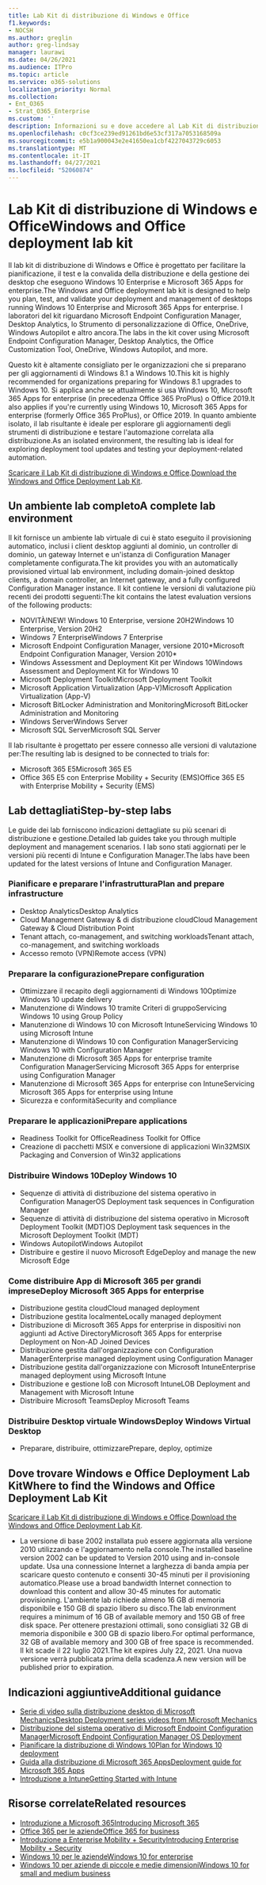 ```yaml
---
title: Lab Kit di distribuzione di Windows e Office
f1.keywords:
- NOCSH
ms.author: greglin
author: greg-lindsay
manager: laurawi
ms.date: 04/26/2021
ms.audience: ITPro
ms.topic: article
ms.service: o365-solutions
localization_priority: Normal
ms.collection:
- Ent_O365
- Strat_O365_Enterprise
ms.custom: ''
description: Informazioni su e dove accedere al Lab Kit di distribuzione di Windows e Office.
ms.openlocfilehash: c0cf3ce239ed91261bd6e53cf317a7053168509a
ms.sourcegitcommit: e5b1a900043e2e41650ea1cbf4227043729c6053
ms.translationtype: MT
ms.contentlocale: it-IT
ms.lasthandoff: 04/27/2021
ms.locfileid: "52060874"
---
```

# <a name="windows-and-office-deployment-lab-kit"></a><span data-ttu-id="aa467-103">Lab Kit di distribuzione di Windows e Office</span><span class="sxs-lookup"><span data-stu-id="aa467-103">Windows and Office deployment lab kit</span></span>

<span data-ttu-id="aa467-104">Il lab kit di distribuzione di Windows e Office è progettato per facilitare la pianificazione, il test e la convalida della distribuzione e della gestione dei desktop che eseguono Windows 10 Enterprise e Microsoft 365 Apps for enterprise.</span><span class="sxs-lookup"><span data-stu-id="aa467-104">The Windows and Office deployment lab kit is designed to help you plan, test, and validate your deployment and management of desktops running Windows 10 Enterprise and Microsoft 365 Apps for enterprise.</span></span> <span data-ttu-id="aa467-105">I laboratori del kit riguardano Microsoft Endpoint Configuration Manager, Desktop Analytics, lo Strumento di personalizzazione di Office, OneDrive, Windows Autopilot e altro ancora.</span><span class="sxs-lookup"><span data-stu-id="aa467-105">The labs in the kit cover using Microsoft Endpoint Configuration Manager, Desktop Analytics, the Office Customization Tool, OneDrive, Windows Autopilot, and more.</span></span>

<span data-ttu-id="aa467-106">Questo kit è altamente consigliato per le organizzazioni che si preparano per gli aggiornamenti di Windows 8.1 a Windows 10.</span><span class="sxs-lookup"><span data-stu-id="aa467-106">This kit is highly recommended for organizations preparing for Windows 8.1 upgrades to Windows 10.</span></span> <span data-ttu-id="aa467-107">Si applica anche se attualmente si usa Windows 10, Microsoft 365 Apps for enterprise (in precedenza Office 365 ProPlus) o Office 2019.</span><span class="sxs-lookup"><span data-stu-id="aa467-107">It also applies if you're currently using Windows 10, Microsoft 365 Apps for enterprise (formerly Office 365 ProPlus), or Office 2019.</span></span> <span data-ttu-id="aa467-108">In quanto ambiente isolato, il lab risultante è ideale per esplorare gli aggiornamenti degli strumenti di distribuzione e testare l'automazione correlata alla distribuzione.</span><span class="sxs-lookup"><span data-stu-id="aa467-108">As an isolated environment, the resulting lab is ideal for exploring deployment tool updates and testing your deployment-related automation.</span></span>

<span data-ttu-id="aa467-109">[Scaricare il Lab Kit di distribuzione di Windows e Office](https://www.microsoft.com/evalcenter/evaluate-lab-kit).</span><span class="sxs-lookup"><span data-stu-id="aa467-109">[Download the Windows and Office Deployment Lab Kit](https://www.microsoft.com/evalcenter/evaluate-lab-kit).</span></span>

## <a name="a-complete-lab-environment"></a><span data-ttu-id="aa467-110">Un ambiente lab completo</span><span class="sxs-lookup"><span data-stu-id="aa467-110">A complete lab environment</span></span>

<span data-ttu-id="aa467-111">Il kit fornisce un ambiente lab virtuale di cui è stato eseguito il provisioning automatico, inclusi i client desktop aggiunti al dominio, un controller di dominio, un gateway Internet e un'istanza di Configuration Manager completamente configurata.</span><span class="sxs-lookup"><span data-stu-id="aa467-111">The kit provides you with an automatically provisioned virtual lab environment, including domain-joined desktop clients, a domain controller, an Internet gateway, and a fully configured Configuration Manager instance.</span></span> <span data-ttu-id="aa467-112">Il kit contiene le versioni di valutazione più recenti dei prodotti seguenti:</span><span class="sxs-lookup"><span data-stu-id="aa467-112">The kit contains the latest evaluation versions of the following products:</span></span>

  - <span data-ttu-id="aa467-113">NOVITÀ!</span><span class="sxs-lookup"><span data-stu-id="aa467-113">NEW!</span></span> <span data-ttu-id="aa467-114">Windows 10 Enterprise, versione 20H2</span><span class="sxs-lookup"><span data-stu-id="aa467-114">Windows 10 Enterprise, Version 20H2</span></span>
  - <span data-ttu-id="aa467-115">Windows 7 Enterprise</span><span class="sxs-lookup"><span data-stu-id="aa467-115">Windows 7 Enterprise</span></span>
  - <span data-ttu-id="aa467-116">Microsoft Endpoint Configuration Manager, versione 2010\*</span><span class="sxs-lookup"><span data-stu-id="aa467-116">Microsoft Endpoint Configuration Manager, Version 2010\*</span></span>
  - <span data-ttu-id="aa467-117">Windows Assessment and Deployment Kit per Windows 10</span><span class="sxs-lookup"><span data-stu-id="aa467-117">Windows Assessment and Deployment Kit for Windows 10</span></span>
  - <span data-ttu-id="aa467-118">Microsoft Deployment Toolkit</span><span class="sxs-lookup"><span data-stu-id="aa467-118">Microsoft Deployment Toolkit</span></span>
  - <span data-ttu-id="aa467-119">Microsoft Application Virtualization (App-V)</span><span class="sxs-lookup"><span data-stu-id="aa467-119">Microsoft Application Virtualization (App-V)</span></span>
  - <span data-ttu-id="aa467-120">Microsoft BitLocker Administration and Monitoring</span><span class="sxs-lookup"><span data-stu-id="aa467-120">Microsoft BitLocker Administration and Monitoring</span></span> 
  - <span data-ttu-id="aa467-121">Windows Server</span><span class="sxs-lookup"><span data-stu-id="aa467-121">Windows Server</span></span> 
  - <span data-ttu-id="aa467-122">Microsoft SQL Server</span><span class="sxs-lookup"><span data-stu-id="aa467-122">Microsoft SQL Server</span></span> 

<span data-ttu-id="aa467-123">Il lab risultante è progettato per essere connesso alle versioni di valutazione per:</span><span class="sxs-lookup"><span data-stu-id="aa467-123">The resulting lab is designed to be connected to trials for:</span></span> 

  - <span data-ttu-id="aa467-124">Microsoft 365 E5</span><span class="sxs-lookup"><span data-stu-id="aa467-124">Microsoft 365 E5</span></span>
  - <span data-ttu-id="aa467-125">Office 365 E5 con Enterprise Mobility + Security (EMS)</span><span class="sxs-lookup"><span data-stu-id="aa467-125">Office 365 E5 with Enterprise Mobility + Security (EMS)</span></span>

## <a name="step-by-step-labs"></a><span data-ttu-id="aa467-126">Lab dettagliati</span><span class="sxs-lookup"><span data-stu-id="aa467-126">Step-by-step labs</span></span>

<span data-ttu-id="aa467-127">Le guide dei lab forniscono indicazioni dettagliate su più scenari di distribuzione e gestione.</span><span class="sxs-lookup"><span data-stu-id="aa467-127">Detailed lab guides take you through multiple deployment and management scenarios.</span></span> <span data-ttu-id="aa467-128">I lab sono stati aggiornati per le versioni più recenti di Intune e Configuration Manager.</span><span class="sxs-lookup"><span data-stu-id="aa467-128">The labs have been updated for the latest versions of Intune and Configuration Manager.</span></span> 

### <a name="plan-and-prepare-infrastructure"></a><span data-ttu-id="aa467-129">Pianificare e preparare l'infrastruttura</span><span class="sxs-lookup"><span data-stu-id="aa467-129">Plan and prepare infrastructure</span></span> 
- <span data-ttu-id="aa467-130">Desktop Analytics</span><span class="sxs-lookup"><span data-stu-id="aa467-130">Desktop Analytics</span></span> 
- <span data-ttu-id="aa467-131">Cloud Management Gateway & di distribuzione cloud</span><span class="sxs-lookup"><span data-stu-id="aa467-131">Cloud Management Gateway & Cloud Distribution Point</span></span> 
- <span data-ttu-id="aa467-132">Tenant attach, co-management, and switching workloads</span><span class="sxs-lookup"><span data-stu-id="aa467-132">Tenant attach, co-management, and switching workloads</span></span> 
- <span data-ttu-id="aa467-133">Accesso remoto (VPN)</span><span class="sxs-lookup"><span data-stu-id="aa467-133">Remote access (VPN)</span></span> 

### <a name="prepare-configuration"></a><span data-ttu-id="aa467-134">Preparare la configurazione</span><span class="sxs-lookup"><span data-stu-id="aa467-134">Prepare configuration</span></span>   

- <span data-ttu-id="aa467-135">Ottimizzare il recapito degli aggiornamenti di Windows 10</span><span class="sxs-lookup"><span data-stu-id="aa467-135">Optimize Windows 10 update delivery</span></span>   
- <span data-ttu-id="aa467-136">Manutenzione di Windows 10 tramite Criteri di gruppo</span><span class="sxs-lookup"><span data-stu-id="aa467-136">Servicing Windows 10 using Group Policy</span></span>
- <span data-ttu-id="aa467-137">Manutenzione di Windows 10 con Microsoft Intune</span><span class="sxs-lookup"><span data-stu-id="aa467-137">Servicing Windows 10 using Microsoft Intune</span></span>   
- <span data-ttu-id="aa467-138">Manutenzione di Windows 10 con Configuration Manager</span><span class="sxs-lookup"><span data-stu-id="aa467-138">Servicing Windows 10 with Configuration Manager</span></span>   
- <span data-ttu-id="aa467-139">Manutenzione di Microsoft 365 Apps for enterprise tramite Configuration Manager</span><span class="sxs-lookup"><span data-stu-id="aa467-139">Servicing Microsoft 365 Apps for enterprise using Configuration Manager</span></span>   
- <span data-ttu-id="aa467-140">Manutenzione di Microsoft 365 Apps for enterprise con Intune</span><span class="sxs-lookup"><span data-stu-id="aa467-140">Servicing Microsoft 365 Apps for enterprise using Intune</span></span>  
- <span data-ttu-id="aa467-141">Sicurezza e conformità</span><span class="sxs-lookup"><span data-stu-id="aa467-141">Security and compliance</span></span>   

### <a name="prepare-applications"></a><span data-ttu-id="aa467-142">Preparare le applicazioni</span><span class="sxs-lookup"><span data-stu-id="aa467-142">Prepare applications</span></span>    

- <span data-ttu-id="aa467-143">Readiness Toolkit for Office</span><span class="sxs-lookup"><span data-stu-id="aa467-143">Readiness Toolkit for Office</span></span>  
- <span data-ttu-id="aa467-144">Creazione di pacchetti MSIX e conversione di applicazioni Win32</span><span class="sxs-lookup"><span data-stu-id="aa467-144">MSIX Packaging and Conversion of Win32 applications</span></span>   

### <a name="deploy-windows-10"></a><span data-ttu-id="aa467-145">Distribuire Windows 10</span><span class="sxs-lookup"><span data-stu-id="aa467-145">Deploy Windows 10</span></span>   

- <span data-ttu-id="aa467-146">Sequenze di attività di distribuzione del sistema operativo in Configuration Manager</span><span class="sxs-lookup"><span data-stu-id="aa467-146">OS Deployment task sequences in Configuration Manager</span></span>
- <span data-ttu-id="aa467-147">Sequenze di attività di distribuzione del sistema operativo in Microsoft Deployment Toolkit (MDT)</span><span class="sxs-lookup"><span data-stu-id="aa467-147">OS Deployment task sequences in the Microsoft Deployment Toolkit (MDT)</span></span>
- <span data-ttu-id="aa467-148">Windows Autopilot</span><span class="sxs-lookup"><span data-stu-id="aa467-148">Windows Autopilot</span></span>
- <span data-ttu-id="aa467-149">Distribuire e gestire il nuovo Microsoft Edge</span><span class="sxs-lookup"><span data-stu-id="aa467-149">Deploy and manage the new Microsoft Edge</span></span>  

### <a name="deploy-microsoft-365-apps-for-enterprise"></a><span data-ttu-id="aa467-150">Come distribuire App di Microsoft 365 per grandi imprese</span><span class="sxs-lookup"><span data-stu-id="aa467-150">Deploy Microsoft 365 Apps for enterprise</span></span>    

- <span data-ttu-id="aa467-151">Distribuzione gestita cloud</span><span class="sxs-lookup"><span data-stu-id="aa467-151">Cloud managed deployment</span></span>  
- <span data-ttu-id="aa467-152">Distribuzione gestita localmente</span><span class="sxs-lookup"><span data-stu-id="aa467-152">Locally managed deployment</span></span>    
- <span data-ttu-id="aa467-153">Distribuzione di Microsoft 365 Apps for enterprise in dispositivi non aggiunti ad Active Directory</span><span class="sxs-lookup"><span data-stu-id="aa467-153">Microsoft 365 Apps for enterprise Deployment on Non-AD Joined Devices</span></span> 
- <span data-ttu-id="aa467-154">Distribuzione gestita dall'organizzazione con Configuration Manager</span><span class="sxs-lookup"><span data-stu-id="aa467-154">Enterprise managed deployment using Configuration Manager</span></span>
- <span data-ttu-id="aa467-155">Distribuzione gestita dall'organizzazione con Microsoft Intune</span><span class="sxs-lookup"><span data-stu-id="aa467-155">Enterprise managed deployment using Microsoft Intune</span></span>  
- <span data-ttu-id="aa467-156">Distribuzione e gestione loB con Microsoft Intune</span><span class="sxs-lookup"><span data-stu-id="aa467-156">LOB Deployment and Management with Microsoft Intune</span></span>
- <span data-ttu-id="aa467-157">Distribuire Microsoft Teams</span><span class="sxs-lookup"><span data-stu-id="aa467-157">Deploy Microsoft Teams</span></span>

### <a name="deploy-windows-virtual-desktop"></a><span data-ttu-id="aa467-158">Distribuire Desktop virtuale Windows</span><span class="sxs-lookup"><span data-stu-id="aa467-158">Deploy Windows Virtual Desktop</span></span>  

- <span data-ttu-id="aa467-159">Preparare, distribuire, ottimizzare</span><span class="sxs-lookup"><span data-stu-id="aa467-159">Prepare, deploy, optimize</span></span>
 
## <a name="where-to-find-the-windows-and-office-deployment-lab-kit"></a><span data-ttu-id="aa467-160">Dove trovare Windows e Office Deployment Lab Kit</span><span class="sxs-lookup"><span data-stu-id="aa467-160">Where to find the Windows and Office Deployment Lab Kit</span></span>

<span data-ttu-id="aa467-161">[Scaricare il Lab Kit di distribuzione di Windows e Office](https://www.microsoft.com/evalcenter/evaluate-lab-kit).</span><span class="sxs-lookup"><span data-stu-id="aa467-161">[Download the Windows and Office Deployment Lab Kit](https://www.microsoft.com/evalcenter/evaluate-lab-kit).</span></span>

* <span data-ttu-id="aa467-162">La versione di base 2002 installata può essere aggiornata alla versione 2010 utilizzando e l'aggiornamento nella console.</span><span class="sxs-lookup"><span data-stu-id="aa467-162">The installed baseline version 2002 can be updated to Version 2010 using and in-console update.</span></span> <span data-ttu-id="aa467-163">Usa una connessione Internet a larghezza di banda ampia per scaricare questo contenuto e consenti 30-45 minuti per il provisioning automatico.</span><span class="sxs-lookup"><span data-stu-id="aa467-163">Please use a broad bandwidth Internet connection to download this content and allow 30-45 minutes for automatic provisioning.</span></span> <span data-ttu-id="aa467-164">L'ambiente lab richiede almeno 16 GB di memoria disponibile e 150 GB di spazio libero su disco.</span><span class="sxs-lookup"><span data-stu-id="aa467-164">The lab environment requires a minimum of 16 GB of available memory and 150 GB of free disk space.</span></span> <span data-ttu-id="aa467-165">Per ottenere prestazioni ottimali, sono consigliati 32 GB di memoria disponibile e 300 GB di spazio libero.</span><span class="sxs-lookup"><span data-stu-id="aa467-165">For optimal performance, 32 GB of available memory and 300 GB of free space is recommended.</span></span> <span data-ttu-id="aa467-166">Il kit scade il 22 luglio 2021.</span><span class="sxs-lookup"><span data-stu-id="aa467-166">The kit expires July 22, 2021.</span></span> <span data-ttu-id="aa467-167">Una nuova versione verrà pubblicata prima della scadenza.</span><span class="sxs-lookup"><span data-stu-id="aa467-167">A new version will be published prior to expiration.</span></span>

## <a name="additional-guidance"></a><span data-ttu-id="aa467-168">Indicazioni aggiuntive</span><span class="sxs-lookup"><span data-stu-id="aa467-168">Additional guidance</span></span>

  - [<span data-ttu-id="aa467-169">Serie di video sulla distribuzione desktop di Microsoft Mechanics</span><span class="sxs-lookup"><span data-stu-id="aa467-169">Desktop Deployment series videos from Microsoft Mechanics</span></span>](https://www.aka.ms/watchhowtoshift)
  - [<span data-ttu-id="aa467-170">Distribuzione del sistema operativo di Microsoft Endpoint Configuration Manager</span><span class="sxs-lookup"><span data-stu-id="aa467-170">Microsoft Endpoint Configuration Manager OS Deployment</span></span>](/mem/configmgr/osd/understand/introduction-to-operating-system-deployment)
  - [<span data-ttu-id="aa467-171">Pianificare la distribuzione di Windows 10</span><span class="sxs-lookup"><span data-stu-id="aa467-171">Plan for Windows 10 deployment</span></span>](/windows/deployment/planning/index)
  - [<span data-ttu-id="aa467-172">Guida alla distribuzione di Microsoft 365 Apps</span><span class="sxs-lookup"><span data-stu-id="aa467-172">Deployment guide for Microsoft 365 Apps</span></span>](/deployoffice/deployment-guide-microsoft-365-apps)
  - [<span data-ttu-id="aa467-173">Introduzione a Intune</span><span class="sxs-lookup"><span data-stu-id="aa467-173">Getting Started with Intune</span></span>](/intune/get-started-evaluation)

## <a name="related-resources"></a><span data-ttu-id="aa467-174">Risorse correlate</span><span class="sxs-lookup"><span data-stu-id="aa467-174">Related resources</span></span>

  - [<span data-ttu-id="aa467-175">Introduzione a Microsoft 365</span><span class="sxs-lookup"><span data-stu-id="aa467-175">Introducing Microsoft 365</span></span>](https://www.microsoft.com/microsoft-365/default.aspx)
  - [<span data-ttu-id="aa467-176">Office 365 per le aziende</span><span class="sxs-lookup"><span data-stu-id="aa467-176">Office 365 for business</span></span>](https://products.office.com/business/office)
  - [<span data-ttu-id="aa467-177">Introduzione a Enterprise Mobility + Security</span><span class="sxs-lookup"><span data-stu-id="aa467-177">Introducing Enterprise Mobility + Security</span></span>](https://www.microsoft.com/cloud-platform/enterprise-mobility-security)
  - [<span data-ttu-id="aa467-178">Windows 10 per le aziende</span><span class="sxs-lookup"><span data-stu-id="aa467-178">Windows 10 for enterprise</span></span>](https://www.microsoft.com/WindowsForBusiness/windows-for-enterprise)
  - [<span data-ttu-id="aa467-179">Windows 10 per aziende di piccole e medie dimensioni</span><span class="sxs-lookup"><span data-stu-id="aa467-179">Windows 10 for small and medium business</span></span>](https://www.microsoft.com/WindowsForBusiness/windows-for-small-business)
